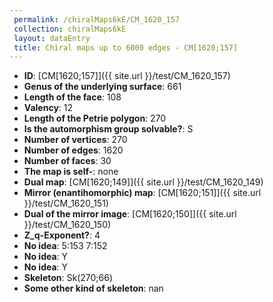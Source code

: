 ```yaml
--- 
 permalink: /chiralMaps6kE/CM_1620_157 
 collection: chiralMaps6kE
 layout: dataEntry
 title: Chiral maps up to 6000 edges - CM[1620;157]
---
```


- **ID**: [CM[1620;157]]({{ site.url }}/test/CM_1620_157)
- **Genus of the underlying surface**: 661
- **Length of the face**: 108
- **Valency**: 12
- **Length of the Petrie polygon**: 270
- **Is the automorphism group solvable?**: S
- **Number of vertices**: 270
- **Number of edges**: 1620
- **Number of faces**: 30
- **The map is self-**: none
- **Dual map**: [CM[1620;149]]({{ site.url }}/test/CM_1620_149)
- **Mirror (enantihomorphic) map**: [CM[1620;151]]({{ site.url }}/test/CM_1620_151)
- **Dual of the mirror image**: [CM[1620;150]]({{ site.url }}/test/CM_1620_150)
- **Z_q-Exponent?**: 4
- **No idea**:  5:153 7:152
- **No idea**: Y
- **No idea**: Y
- **Skeleton**: Sk(270;66)
- **Some other kind of skeleton**: nan
